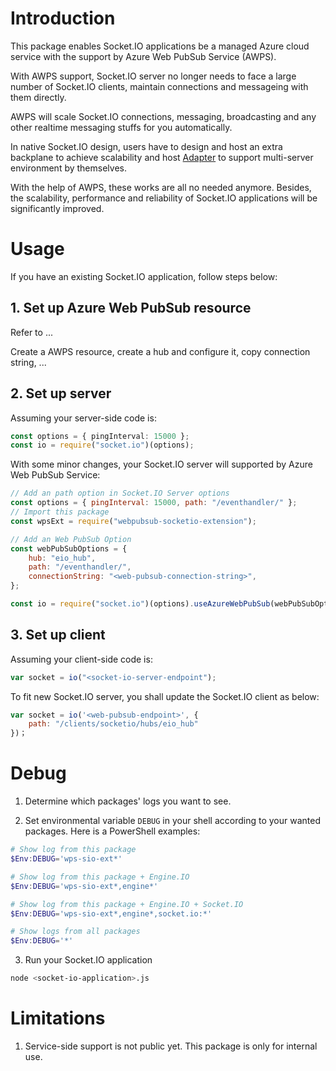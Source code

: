 # Introduction

This package enables Socket.IO applications be a managed Azure cloud service with the support by Azure Web PubSub Service (AWPS).

With AWPS support, Socket.IO server no longer needs to face a large number of Socket.IO clients, maintain connections and messageing with them directly.

AWPS will scale Socket.IO connections, messaging, broadcasting and any other realtime messaging stuffs for you automatically.

In native Socket.IO design, users have to design and host an extra backplane to achieve scalability and host [Adapter](https://socket.io/docs/v4/adapter/) to support multi-server environment by themselves.

With the help of AWPS, these works are all no needed anymore. Besides, the scalability, performance and reliability of Socket.IO applications will be significantly improved.

# Usage

If you have an existing Socket.IO application, follow steps below:

## 1. Set up Azure Web PubSub resource

Refer to ...

Create a AWPS resource, create a hub and configure it, copy connection string, ...

## 2. Set up server

Assuming your server-side code is:

```typescript
const options = { pingInterval: 15000 };
const io = require("socket.io")(options);
```

With some minor changes, your Socket.IO server will supported by Azure Web PubSub Service:

```javascript
// Add an path option in Socket.IO Server options
const options = { pingInterval: 15000, path: "/eventhandler/" };
// Import this package
const wpsExt = require("webpubsub-socketio-extension");

// Add an Web PubSub Option
const webPubSubOptions = {
	hub: "eio_hub",
	path: "/eventhandler/",
	connectionString: "<web-pubsub-connection-string>",
};

const io = require("socket.io")(options).useAzureWebPubSub(webPubSubOptions);
```

## 3. Set up client

Assuming your client-side code is:

```javascript
var socket = io("<socket-io-server-endpoint");
```

To fit new Socket.IO server, you shall update the Socket.IO client as below:

```javascript
var socket = io('<web-pubsub-endpoint>', {
    path: "/clients/socketio/hubs/eio_hub"
})；
```

# Debug

1. Determine which packages' logs you want to see.

2. Set environmental variable `DEBUG` in your shell according to your wanted packages. Here is a PowerShell examples:

```powershell
# Show log from this package
$Env:DEBUG='wps-sio-ext*'

# Show log from this package + Engine.IO
$Env:DEBUG='wps-sio-ext*,engine*'

# Show log from this package + Engine.IO + Socket.IO
$Env:DEBUG='wps-sio-ext*,engine*,socket.io:*'

# Show logs from all packages
$Env:DEBUG='*'
```

3. Run your Socket.IO application

```bash
node <socket-io-application>.js
```

# Limitations

1. Service-side support is not public yet. This package is only for internal use.
